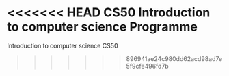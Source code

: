 <<<<<<< HEAD
CS50 Introduction to computer science Programme
=======
Introduction to computer science CS50 

>>>>>>> 896941ae24c980dd62acd98ad7e5f9cfe496fd7b
